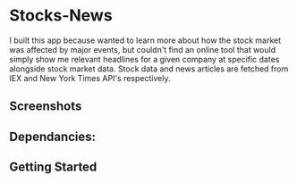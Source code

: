 # Stocks-News

I built this app because wanted to learn more about how the stock market was affected by major events, but couldn't find an online tool that would simply show me relevant headlines for a given company at specific dates alongside stock market data. Stock data and news articles are fetched from IEX and New York Times API's respectively.

## Screenshots



## Dependancies:



## Getting Started



